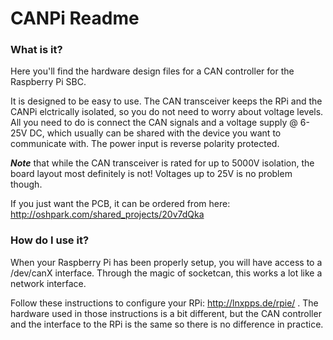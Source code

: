 # CANPi Readme

### What is it?
Here you'll find the hardware design files for a CAN controller for the Raspberry Pi SBC.

It is designed to be easy to use. The CAN transceiver keeps the RPi and the CANPi elctrically isolated, so you do not need to worry about voltage levels. All you need to do is connect the CAN signals and a voltage supply @ 6-25V DC, which usually can be shared with the device you want to communicate with. The power input is reverse polarity protected.

***Note*** that while the CAN transceiver is rated for up to 5000V isolation, the board layout most definitely is not! Voltages up to 25V is no problem though.

If you just want the PCB, it can be ordered from here: http://oshpark.com/shared_projects/20v7dQka

### How do I use it?
When your Raspberry Pi has been properly setup, you will have access to a /dev/canX interface. Through the magic of socketcan, this works a lot like a network interface. 

Follow these instructions to configure your RPi: http://lnxpps.de/rpie/ . The hardware used in those instructions is a bit different, but the CAN controller and the interface to the RPi is the same so there is no difference in practice.
